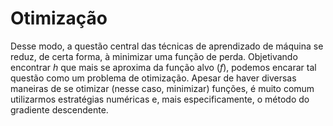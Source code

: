# Otimização

Desse modo, a questão central das técnicas de aprendizado de máquina se reduz, de certa forma, à minimizar uma função de perda. Objetivando encontrar $h$ que mais se aproxima da função alvo ($f$), podemos encarar tal questão como um problema de otimização. Apesar de haver diversas maneiras de se otimizar (nesse caso, minimizar) funções, é muito comum utilizarmos estratégias numéricas e, mais especificamente, o método do gradiente descendente.
